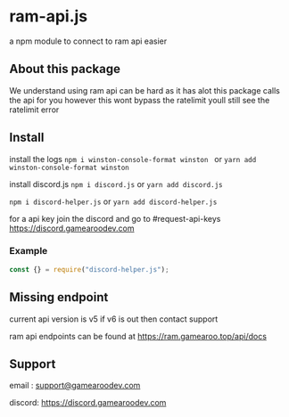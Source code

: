 # ram-api.js

a npm module to connect to ram api easier

## About this package

We understand using ram api can be hard as it has alot this package calls the api for you however this wont bypass the ratelimit youll still see the ratelimit error

## Install

install the logs `npm i winston-console-format winston ` or `yarn add winston-console-format winston `

install discord.js `npm i discord.js` or `yarn add discord.js`

`npm i discord-helper.js` or `yarn add discord-helper.js`

for a api key join the discord and go to #request-api-keys https://discord.gamearoodev.com

### Example

```javascript
const {} = require("discord-helper.js");
```

## Missing endpoint

current api version is v5 if v6 is out then contact support

ram api endpoints can be found at https://ram.gamearoo.top/api/docs

## Support

email : support@gamearoodev.com

discord: https://discord.gamearoodev.com
